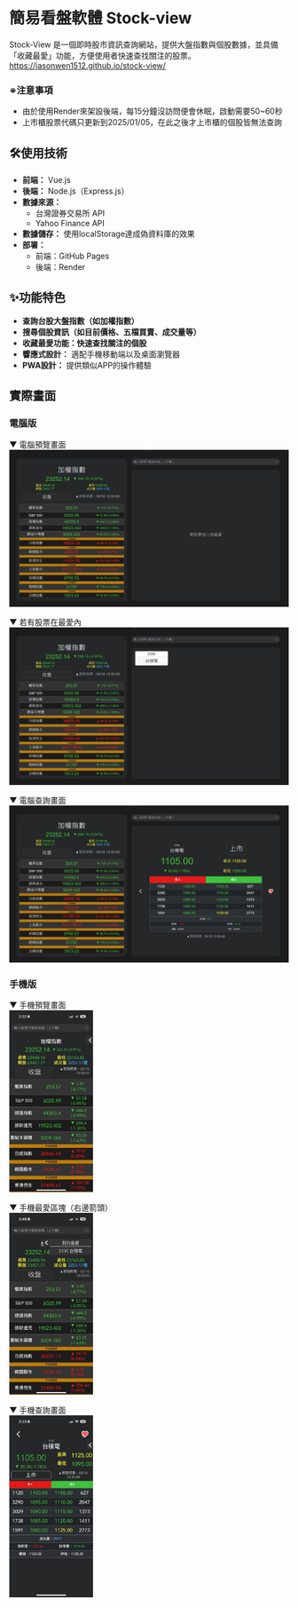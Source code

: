 # 簡易看盤軟體 Stock-view
Stock-View 是一個即時股市資訊查詢網站，提供大盤指數與個股數據，並具備「收藏最愛」功能，方便使用者快速查找關注的股票。 <br>
https://jasonwen1512.github.io/stock-view/

### ※注意事項
- 由於使用Render來架設後端，每15分鐘沒訪問便會休眠，啟動需要50~60秒 <br>
- 上市櫃股票代碼只更新到2025/01/05，在此之後才上市櫃的個股皆無法查詢 <br>

## 🛠️使用技術
- **前端：** Vue.js
- **後端：** Node.js（Express.js）
- **數據來源：**
  - 台灣證券交易所 API
  - Yahoo Finance API
- **數據儲存：** 使用localStorage達成偽資料庫的效果
- **部署：**
  - 前端：GitHub Pages
  - 後端：Render

## ✨功能特色
- **查詢台股大盤指數（如加權指數）** 
- **搜尋個股資訊（如目前價格、五檔買賣、成交量等）** 
- **收藏最愛功能：快速查找關注的個股** 
- **響應式設計：** 適配手機移動端以及桌面瀏覽器
- **PWA設計：** 提供類似APP的操作體驗

## 實際畫面
### 電腦版
▼ 電腦預覽畫面
<img src="https://github.com/Jasonwen1512/stock-view/blob/main/image/%E9%9B%BB%E8%85%A6%E9%A0%90%E8%A6%BD%E7%95%AB%E9%9D%A2%EF%BC%88%E7%84%A1%E6%9C%80%E6%84%9B%E4%BF%AE%E6%AD%A3%EF%BC%89.png" alt="電腦預覽畫面（無最愛修正）">

▼ 若有股票在最愛內
<img src="https://github.com/Jasonwen1512/stock-view/blob/main/image/%E9%9B%BB%E8%85%A6%E9%A0%90%E8%A6%BD%E7%95%AB%E9%9D%A2%EF%BC%88%E6%9C%89%E6%9C%80%E6%84%9B%EF%BC%89.png" alt="電腦預覽畫面（有最愛）">

▼ 電腦查詢畫面
<img src="https://github.com/Jasonwen1512/stock-view/blob/main/image/%E9%9B%BB%E8%85%A6%E6%9F%A5%E8%A9%A2%E7%95%AB%E9%9D%A2.png" alt="電腦查詢畫面">

### 手機版
▼ 手機預覽畫面 <br>
<img src="https://github.com/Jasonwen1512/stock-view/blob/main/image/%E6%89%8B%E6%A9%9F%E9%A0%90%E8%A6%BD%E7%95%AB%E9%9D%A2.png" alt="手機預覽畫面" width="30%">  <br>

▼ 手機最愛區塊（右邊箭頭） <br>
<img src="https://github.com/Jasonwen1512/stock-view/blob/main/image/%E6%89%8B%E6%A9%9F%E9%A0%90%E8%A6%BD%E7%95%AB%E9%9D%A2%EF%BC%88%E6%9C%80%E6%84%9B%EF%BC%89.png" alt="手機預覽畫面（最愛）" width="30%"> <br>

▼ 手機查詢畫面 <br>
<img src="https://github.com/Jasonwen1512/stock-view/blob/main/image/%E6%89%8B%E6%A9%9F%E6%9F%A5%E8%A9%A2%E7%95%AB%E9%9D%A2.png" alt="手機查詢畫面" width="30%"> <br>
